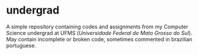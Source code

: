 # undergrad
A simple repository containing codes and assignments from my Computer Science undergrad at UFMS (_Universidade Federal de Mato Grosso do Sul_). May contain incomplete or broken code, sometimes commented in brazilian portuguese.
